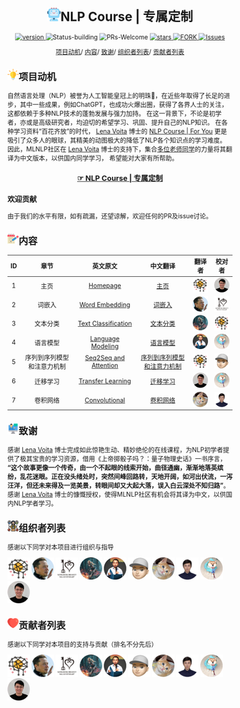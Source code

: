 
<p align="center">
<h1 align="center"> <img src="./img/ico/ai.png" width="30" />NLP Course | 专属定制</h1>
</p>
<p align="center">
  	<a href="https://img.shields.io/badge/version-v0.1.0-blue">
      <img alt="version" src="https://img.shields.io/badge/version-v0.1.0-blue?color=FF8000?color=009922" />
    </a>
  <a >
       <img alt="Status-building" src="https://img.shields.io/badge/Status-building-blue" />
  	</a>
  <a >
       <img alt="PRs-Welcome" src="https://img.shields.io/badge/PRs-Welcome-red" />
  	</a>
   	<a href="https://github.com/MLNLP-World/NLP-Course-Chinese/stargazers">
       <img alt="stars" src="https://img.shields.io/github/stars/MLNLP-World/NLP-Course-Chinese" />
  	</a>
  	<a href="https://github.com/MLNLP-World/NLP-Course-Chinese/network/members">
       <img alt="FORK" src="https://img.shields.io/github/forks/MLNLP-World/NLP-Course-Chinese?color=FF8000" />
  	</a>
    <a href="https://github.com/MLNLP-World/NLP-Course-Chinese/issues">
      <img alt="Issues" src="https://img.shields.io/github/issues/MLNLP-World/NLP-Course-Chinese?color=0088ff"/>
    </a>
    <br />
</p>

<div align="center">
<p align="center">
  <a href="#项目动机">项目动机</a>/
  <a href="#内容">内容</a>/
  <a href="#致谢">致谢</a>/
  <a href="#组织者列表">组织者列表</a>/
  <a href="#贡献者列表">贡献者列表</a>
</p>
</div>

## <img src="./img/ico/readme_ico/motivation.png" width="25" />项目动机

自然语言处理（NLP）被誉为人工智能皇冠上的明珠👑，在近些年取得了长足的进步，其中一些成果，例如ChatGPT，也成功火爆出圈，获得了各界人士的关注，这都依赖于多种NLP技术的蓬勃发展与强力加持。
在这一背景下，不论是初学者，亦或是高级研究者，均迫切的希望学习、巩固、提升自己的NLP知识。
在各种学习资料“百花齐放”的时代， [Lena Voita](https://lena-voita.github.io/) 博士的 [NLP Course | For You](https://lena-voita.github.io/nlp_course.html) 更是吸引了众多人的眼球，其精美的动图极大的降低了NLP各个知识点的学习难度。
因此，MLNLP社区在 [Lena Voita](https://lena-voita.github.io/) 博士的支持下，集合<a href="#贡献者列表">多位老师同学</a>的力量将其翻译为中文版本，以供国内同学学习，
希望能对大家有所帮助。


<p align="center">
<h3 align="center"><b><a href="https://mlnlp-world.github.io/NLP-Course-Chinese/" target="_blank">☞ NLP Course | 专属定制</a></b></h3>
</p>


### 欢迎贡献
由于我们的水平有限，如有疏漏，还望谅解，欢迎任何的PR及issue讨论。

## <img src="./img/ico/readme_ico/notes.png" width="25" />内容
| ID	|           章节           |                                           	英文原文                                           |                                                   中文翻译                                                 |                                            	翻译者                                            |                                        校对者                                           | 
|:---:|:---------------------------:|:-------------------------------------------------------------------------------------------------------------:|:-----------------------------------------------------------------------------------------------------------:|:-------------------------------------------------------------------------------------------------------:|:-----------------------------------------------------------------------------------------------------:|
| 1	|         主页  	         |                 [Homepage](https://lena-voita.github.io/nlp_course.html) 	                  |                                                    [主页](https://mlnlp-world.github.io/NLP-Course-Chinese/index.html)                                                  |   <a href="http://xcfeng.net/">  <img src="./img/ico/readme_profile/xiachong.png"  width="50" /></a>    | <a href="https://github.com/yizhen20133868">  <img src="./img/ico/readme_profile/libo.png"  width="50" /></a> | 
| 2	|      词嵌入	       |     [Word Embedding]( https://lena-voita.github.io/nlp_course/word_embeddings.html)   	      |  [词嵌入](https://mlnlp-world.github.io/NLP-Course-Chinese/nlp_course/word_embeddings.html) |    <a href="http://jinjie.one/">  <img src="./img/ico/readme_profile/jinjie.png"  width="50" /></a>	     |   <a href="https://siviltaram.github.io/">  <img src="./img/ico/readme_profile/qian.png"  width="50" /></a>   | 
| 3	|    文本分类	     |  [Text Classification](https://mlnlp-world.github.io/NLP-Course-Chinese/nlp_course/text_classification.html)  	   |   [文本分类](https://mlnlp-world.github.io/NLP-Course-Chinese/nlp_course/text_classification.html) | <a href="https://github.com/LightChen233">  <img src="./img/ico/readme_profile/qiguang.png"  width="50" /></a>	 |  <a href="http://xcfeng.net/">  <img src="./img/ico/readme_profile/xiachong.png"  width="50" /></a>   | 
| 4	|     语言模型	      |    [Language Modeling](https://lena-voita.github.io/nlp_course/language_modeling.html)  	     | [语言模型](https://mlnlp-world.github.io/NLP-Course-Chinese/nlp_course/language_modeling.html) | <a href="https://xiaoyuanyi.github.io/">  <img src="./img/ico/readme_profile/xiaoyuan.png"  width="50" /></a>	  |   <a href="https://cartus.github.io/">  <img src="./img/ico/readme_profile/zhijiang.png"  width="50" /></a>   | 
| 5	| 序列到序列模型和注意力机制     |[Seq2Seq and Attention](https://lena-voita.github.io/nlp_course/seq2seq_and_attention.html)  	 |  [序列到序列模型和注意力机制](https://mlnlp-world.github.io/NLP-Course-Chinese/nlp_course/seq2seq_and_attention.html) |   <a href="http://xcfeng.net/">  <img src="./img/ico/readme_profile/xiachong.png"  width="50" /></a>	   |    <a href="https://yihengshu.github.io/">  <img src="./img/ico/readme_profile/yiheng.png"  width="50" /></a>     | 
| 6	|    迁移学习	      |    [Transfer Learning](https://lena-voita.github.io/nlp_course/transfer_learning.html)   	    | [迁移学习](https://mlnlp-world.github.io/NLP-Course-Chinese/nlp_course/transfer_learning.html) | <a href="https://github.com/yizhen20133868">  <img src="./img/ico/readme_profile/libo.png"  width="50" /></a>	  |   <a href="https://cartus.github.io/">  <img src="./img/ico/readme_profile/zhijiang.png"  width="50" /></a>   | 
| 7	|   卷积网络	   |     [Convolutional](https://lena-voita.github.io/nlp_course/models/convolutional.html)  	     |[卷积网络](https://mlnlp-world.github.io/NLP-Course-Chinese/nlp_course/models/convolutional.html) |  <a href="https://sites.google.com/view/yongfei-liu">  <img src="./img/ico/readme_profile/yongfei.png"  width="50" /></a>	  | <a href="https://edwardzh.github.io/">  <img src="./img/ico/readme_profile/zhenghao.png"  width="50" /></a> | 


## <img src="./img/ico/readme_ico/intro.png" width="25" />致谢

感谢 [Lena Voita](https://lena-voita.github.io/) 博士完成如此惊艳生动、精妙绝伦的在线课程，为NLP初学者提供了极其宝贵的学习资源，借用《上帝掷骰子吗？：量子物理史话》一书序言， **“这个故事更像一个传奇，由一个不起眼的线索开始，曲径通幽，渐渐地落英缤纷，乱花迷眼。正在没头绪处时，突然间峰回路转，天地开阔，如河出伏流，一泻汪洋，但还未来得及一览美景，转眼间却又大起大落，误入白云深处不知归路”**。感谢 [Lena Voita](https://lena-voita.github.io/) 博士的慷慨授权，使得MLNLP社区有机会将其译为中文，以供国内NLP学者学习。


## <img src="./img/ico/readme_ico/organizer.png" width="25" />组织者列表

感谢以下同学对本项目进行组织与指导

<a href="http://xcfeng.net/">  <img src="./img/ico/readme_profile/xiachong.png"  width="50" /></a> 
<a href="http://jinjie.one/">  <img src="./img/ico/readme_profile/jinjie.png"  width="50" /></a> 
<a href="https://siviltaram.github.io/">  <img src="./img/ico/readme_profile/qian.png"  width="50" /></a> 
<a href="https://github.com/LightChen233">  <img src="./img/ico/readme_profile/qiguang.png"  width="50" /></a> 
<a href="https://xiaoyuanyi.github.io/">  <img src="./img/ico/readme_profile/xiaoyuan.png"  width="50" /></a> 
<a href="https://yihengshu.github.io/">  <img src="./img/ico/readme_profile/yiheng.png"  width="50" /></a> 
<a href="https://sites.google.com/view/yongfei-liu">  <img src="./img/ico/readme_profile/yongfei.png"  width="50" /></a> 
<a href="https://edwardzh.github.io/">  <img src="./img/ico/readme_profile/zhenghao.png"  width="50" /></a> 
<a href="https://cartus.github.io/">  <img src="./img/ico/readme_profile/zhijiang.png"  width="50" /></a> 
<a href="https://github.com/yizhen20133868">  <img src="./img/ico/readme_profile/libo.png"  width="50" /></a> 

## <img src="./img/ico/readme_ico/heart.png" width="25" />贡献者列表

感谢以下同学对本项目的支持与贡献（排名不分先后）

<a href="http://xcfeng.net/">  <img src="./img/ico/readme_profile/xiachong.png"  width="50" /></a> 
<a href="http://jinjie.one/">  <img src="./img/ico/readme_profile/jinjie.png"  width="50" /></a> 
<a href="https://siviltaram.github.io/">  <img src="./img/ico/readme_profile/qian.png"  width="50" /></a> 
<a href="https://github.com/LightChen233">  <img src="./img/ico/readme_profile/qiguang.png"  width="50" /></a> 
<a href="https://xiaoyuanyi.github.io/">  <img src="./img/ico/readme_profile/xiaoyuan.png"  width="50" /></a> 
<a href="https://yihengshu.github.io/">  <img src="./img/ico/readme_profile/yiheng.png"  width="50" /></a> 
<a href="https://sites.google.com/view/yongfei-liu">  <img src="./img/ico/readme_profile/yongfei.png"  width="50" /></a> 
<a href="https://edwardzh.github.io/">  <img src="./img/ico/readme_profile/zhenghao.png"  width="50" /></a> 
<a href="https://cartus.github.io/">  <img src="./img/ico/readme_profile/zhijiang.png"  width="50" /></a> 
<a href="https://github.com/yizhen20133868">  <img src="./img/ico/readme_profile/libo.png"  width="50" /></a> 
